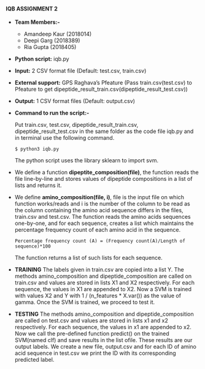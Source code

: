 #### IQB ASSIGNMENT 2

* **Team Members:-**
	- Amandeep Kaur (2018014)
	- Deepi Garg (2018389)
	- Ria Gupta (2018405)

* **Python script:** iqb.py

* **Input:** 2 CSV format file (Default: test.csv, train.csv)

* **External support:** GPS Raghava’s Pfeature (Pass train.csv(test.csv) to
Pfeature to get dipeptide_result_train.csv(dipeptide_result_test.csv))

* **Output:** 1 CSV format files (Default: output.csv)

* **Command to run the script:-**

	Put train.csv, test.csv, dipeptide_result_train.csv, dipeptide_result_test.csv in the same folder as the code file iqb.py and in terminal use the following command.

	`$ python3 iqb.py`

	The python script uses the library sklearn to import svm.

- We define a function **dipeptite_composition(file)**, the function reads the file line-by-line and stores values of dipeptide compositions in a list of lists and returns it.

- We define **amino_composition(file, i)**, file is the input file on which
function works/reads and i is the number of the column to be read as the
column containing the amino acid sequence differs in the files, train.csv
and test.csv. The function reads the amino acids sequences one-by-one, and
for each sequence, creates a list which maintains the percentage frequency
count of each amino acid in the sequence.

	`Percentage frequency count (A) = (Frequency count(A)/Length of sequence)*100`

	The function returns a list of such lists for each sequence.

* **TRAINING**
The labels given in train.csv are copied into a list Y.
The methods amino_composition and dipeptide_composition are called on
train.csv and values are stored in lists X1 and X2 respectively.
For each sequence, the values in X1 are appended to X2.
Now a SVM is trained with values X2 and Y with 1 / (n_features * X.var()) as
the value of gamma. Once the SVM is trained, we proceed to test it.

* **TESTING**
The methods amino_composition and dipeptide_composition are called on
test.csv and values are stored in lists x1 and x2 respectively.
For each sequence, the values in x1 are appended to x2.
Now we call the pre-defined function predict() on the trained SVM(named
clf) and save results in the list ofile. These results are our output labels.
We create a new file, output.csv and for each ID of amino acid sequence in
test.csv we print the ID with its corresponding predicted label.